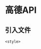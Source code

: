 # 高德API
## 引入文件
<script type="text/javascript"
        src="https://webapi.amap.com/maps?v=1.4.15&key=20f82c7a86e45f5da26e815931a775d0"></script>
    <style>
    